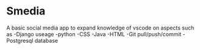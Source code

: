 # Smedia
A basic social media app to expand knowledge of vscode on aspects such as 
-Django useage
-python
-CSS
-Java
-HTML
-Git pull/push/commit
-Postgresql database
